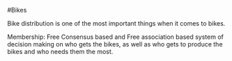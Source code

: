 #Bikes

Bike distribution is one of the most important things when it comes to bikes. 

Membership: Free
Consensus based and Free association based system of decision making on who gets the bikes, as well as who gets to produce the bikes and who needs them the most. 
